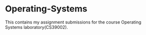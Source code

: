 # Operating-Systems
This contains my assignment submissions for the course Operating Systems laboratory(CS39002).
